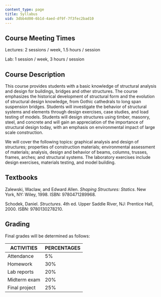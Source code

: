 ```yaml
---
content_type: page
title: Syllabus
uid: 3dbb4d00-6b1d-4aed-df9f-7f3fec2bad10
---
```


Course Meeting Times
--------------------

Lectures: 2 sessions / week, 1.5 hours / session

Lab: 1 session / week, 3 hours / session

Course Description
------------------

This course provides students with a basic knowledge of structural analysis and design for buildings, bridges and other structures. The course emphasizes the historical development of structural form and the evolution of structural design knowledge, from Gothic cathedrals to long span suspension bridges. Students will investigate the behavior of structural systems and elements through design exercises, case studies, and load testing of models. Students will design structures using timber, masonry, steel, and concrete and will gain an appreciation of the importance of structural design today, with an emphasis on environmental impact of large scale construction.

We will cover the following topics: graphical analysis and design of structures; properties of construction materials; environmental assessment of materials; analysis, design and behavior of beams, columns, trusses, frames, arches; and structural systems. The laboratory exercises include design exercises, materials testing, and model building.

Textbooks
---------

Zalewski, Waclaw, and Edward Allen. _Shaping Structures: Statics_. New York, NY: Wiley, 1998. ISBN: 9780471289968.

Schodek, Daniel. _Structures_. 4th ed. Upper Saddle River, NJ: Prentice Hall, 2000. ISBN: 9780130278210.

Grading
-------

Final grades will be determined as follows:

| ACTIVITIES | PERCENTAGES |
| --- | --- |
| Attendance | 5% |
| Homework | 30% |
| Lab reports | 20% |
| Midterm exam | 20% |
| Final project | 25%